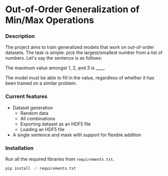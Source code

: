 # Out-of-Order Generalization of Min/Max Operations
### Description
The project aims to train generalized models that work on out-of-order datasets.
The task is simple: pick the largest/smallest number from a list of numbers. 
Let's say the sentence is as follows:

The maximum value amongst 1, 2, and 3 is ____.

The model must be able to fill in the value, regardless of whether it has been trained on a similar problem.

### Current features
- Dataset generation
  - Random data
  - All combinations
  - Exporting dataset as an HDF5 file
  - Loading an HDF5 file
- A single sentence and mask with support for flexible addition 

### Installation
Run all the required libraries from `requirements.txt`.

```bash
pip install -r requirements.txt
```